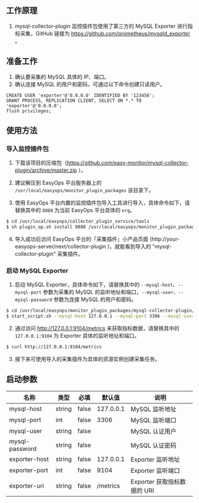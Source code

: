 ## 工作原理

1. mysql-collector-plugin 监控插件包使用了第三方的 MySQL Exporter 进行指标采集，GitHub 链接为 https://github.com/prometheus/mysqld_exporter 。

## 准备工作

1. 确认要采集的 MySQL 具体的 IP、端口。
2. 确认连接 MySQL 的用户和密码，可通过以下命令创建只读用户。

```
CREATE USER 'exporter'@'0.0.0.0' IDENTIFIED BY '123456';
GRANT PROCESS, REPLICATION CLIENT, SELECT ON *.* TO 'exporter'@'0.0.0.0';
flush privileges;
```

## 使用方法

### 导入监控插件包

1. 下载该项目的压缩包（https://github.com/easy-monitor/mysql-collector-plugin/archive/master.zip ）。

2. 建议解压到 EasyOps 平台服务器上的 `/usr/local/easyops/monitor_plugin_packages` 该目录下。

3. 使用 EasyOps 平台内置的监控插件包导入工具进行导入，具体命令如下，请替换其中的 `8888` 为当前 EasyOps 平台具体的 `org`。

```sh
$ cd /usr/local/easyops/collector_plugin_service/tools
$ sh plugin_op.sh install 8888 /usr/local/easyops/monitor_plugin_packages/mysql-collector-plugin
```

4. 导入成功后访问 EasyOps 平台的「采集插件」小产品页面 (http://your-easyops-server/next/collector-plugin )，就能看到导入的 "mysql-collector-plugin" 采集插件。

### 启动 MySQL Exporter

1. 启动 MySQL Exporter，具体命令如下，请替换其中的 `--mysql-host`、`--mysql-port` 参数为采集的 MySQL 的监听地址和端口，`--mysql-user`、`--mysql-password` 参数为连接 MySQL 的用户和密码。

```sh
$ cd /usr/local/easyops/monitor_plugin_packages/mysql-collector-plugin/script
$ start_script.sh --mysql-host 127.0.0.1 --mysql-port 3306 --mysql-user exporter --mysql-password 123456
```

2. 通过访问 http://127.0.0.1:9104/metrics 来获取指标数据，请替换其中的 `127.0.0.1:9104` 为 Exporter 具体的监听地址和端口。

```sh
$ curl http://127.0.0.1:9104/metrics 
```

3. 接下来可使用导入的采集插件为具体的资源实例创建采集任务。

## 启动参数

| 名称 | 类型 | 必填 | 默认值 | 说明 |
| --- | --- | --- | --- | --- |
| mysql-host | string | false | 127.0.0.1 | MySQL 监听地址 |
| mysql-port | int | false | 3306 | MySQL 监听端口 |
| mysql-user | string | false |  | MySQL 认证用户 |
| mysql-password | string | false |  | MySQL 认证密码 |
| exporter-host | string | false | 127.0.0.1 | Exporter 监听地址 |
| exporter-port | int | false | 9104 | Exporter 监听端口 |
| exporter-uri | string | false | /metrics | Exporter 获取指标数据的 URI |
